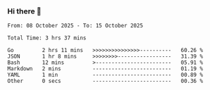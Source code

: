 ### Hi there 👋

<!--
**zhumeme/zhumeme** is a ✨ _special_ ✨ repository because its `README.md` (this file) appears on your GitHub profile.

Here are some ideas to get you started:

- 🔭 I’m currently working on ...
- 🌱 I’m currently learning ...
- 👯 I’m looking to collaborate on ...
- 🤔 I’m looking for help with ...
- 💬 Ask me about ...
- 📫 How to reach me: ...
- 😄 Pronouns: ...
- ⚡ Fun fact: ...
-->

<!--START_SECTION:waka-->

```all_time
From: 08 October 2025 - To: 15 October 2025

Total Time: 3 hrs 37 mins

Go         2 hrs 11 mins   >>>>>>>>>>>>>>>----------   60.26 %
JSON       1 hr 8 mins     >>>>>>>>-----------------   31.39 %
Bash       12 mins         >------------------------   05.91 %
Markdown   2 mins          -------------------------   01.19 %
YAML       1 min           -------------------------   00.89 %
Other      0 secs          -------------------------   00.36 %
```

<!--END_SECTION:waka-->
